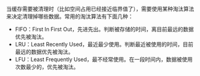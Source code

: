 当缓存需要被清理时（比如空间占用已经接近临界值了），需要使用某种淘汰算法来决定清理掉哪些数据。常用的淘汰算法有下面几种：
* FIFO：First In First Out，先进先出。判断被存储的时间，离目前最远的数据优先被淘汰。
* LRU：Least Recently Used，最近最少使用。判断最近被使用的时间，目前最远的数据优先被淘汰。
* LFU：Least Frequently Used，最不经常使用。在一段时间内，数据被使用次数最少的，优先被淘汰。
